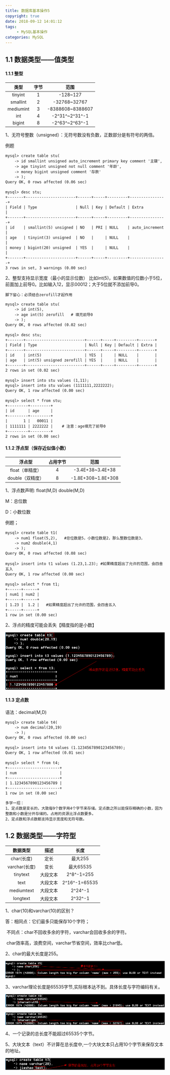 ```yaml
---
title: 数据库基本操作5
copyright: true
date: 2018-09-12 14:01:12
tags:
     - MySQL基本操作
categories: MySQL
---
```


## 1.1 数据类型——值类型

#### 1.1.1   整型

|   类型    | 字节 |       范围       |
| :-------: | :--: | :--------------: |
|  tinyint  |  1   |     -128~127     |
| smallint  |  2   |   -32768~32767   |
| mediumint |  3   | -8388608~8388607 |
|    int    |  4   |  -2^31^~2^31^-1  |
|  bigint   |  8   |  -2^63^~2^63^-1  |

1、无符号整数（unsigned）：无符号数没有负数，正数部分是有符号的两倍。

 例题

```mysql
mysql> create table stu(
    -> id smallint unsigned auto_increment primary key comment '主键',
    -> age tinyint unsigned not null comment '年龄',
    -> money bigint unsigned comment '存款'
    -> );
Query OK, 0 rows affected (0.06 sec)

mysql> desc stu;
+-------+----------------------+------+-----+---------+----------------+
| Field | Type                 | Null | Key | Default | Extra          |
+-------+----------------------+------+-----+---------+----------------+
| id    | smallint(5) unsigned | NO   | PRI | NULL    | auto_increment |
| age   | tinyint(3) unsigned  | NO   |     | NULL    |                |
| money | bigint(20) unsigned  | YES  |     | NULL    |                |
+-------+----------------------+------+-----+---------+----------------+
3 rows in set, 3 warnings (0.00 sec)
```

2、整型支持显示宽度（最小的显示位数）  比如int(5)，如果数值的位数小于5位，前面加上前导0。比如输入12，显示00012；大于5位就不添加前导0。

```
脚下留心：必须结合zerofill才起作用
```

```mysql
mysql> create table stu(
    -> id int(5),
    -> age int(5) zerofill   # 填充前导0
    -> );
Query OK, 0 rows affected (0.02 sec)

mysql> desc stu;
+-------+--------------------------+------+-----+---------+-------+
| Field | Type                     | Null | Key | Default | Extra |
+-------+--------------------------+------+-----+---------+-------+
| id    | int(5)                   | YES  |     | NULL    |       |
| age   | int(5) unsigned zerofill | YES  |     | NULL    |       |
+-------+--------------------------+------+-----+---------+-------+
2 rows in set (0.02 sec)

mysql> insert into stu values (1,11);
mysql> insert into stu values (1111111,2222222);
Query OK, 1 row affected (0.00 sec)

mysql> select * from stu;
+---------+---------+
| id      | age     |
+---------+---------+
|       1 |   00011 |
| 1111111 | 2222222 |    # 注意：age填充了前导0
+---------+---------+
2 rows in set (0.00 sec)
```

#### 1.1.2   浮点型（保存近似值小数）

|      浮点型      | 占用字节 |        范围        |
| :--------------: | :------: | :----------------: |
| float（单精度）  |    4     |  -3.4E+38~3.4E+38  |
| double（双精度） |    8     | -1.8E+308~1.8E+308 |

 1、浮点数声明:  float(M,D)   double(M,D)

M：总位数

D：小数位数

 例题；

```mysql
mysql> create table t1(
    -> num1 float(5,2),   #总位数是5，小数位数是2，那么整数位数是3，
    -> num2 double(4,1)
    -> );
Query OK, 0 rows affected (0.08 sec)

mysql> insert into t1 values (1.23,1.23); #如果精度超出了允许的范围，会四舍五入
Query OK, 1 row affected (0.00 sec)

mysql> select * from t1;
+------+------+
| num1 | num2 |
+------+------+
| 1.23 |  1.2 |   #如果精度超出了允许的范围，会四舍五入
+------+------+
1 row in set (0.00 sec)
```

2、浮点的精度可能会丢失【精度指的是小数】

![](数据库基本操作5/1.png)

#### 1.1.3   定点数

语法：decimal(M,D)

```
mysql> create table t4(
    -> num decimal(20,19)
    -> );
Query OK, 0 rows affected (0.00 sec)

mysql> insert into t4 values (1.1234567890123456789);
Query OK, 1 row affected (0.01 sec)

mysql> select * from t4;
+-----------------------+
| num                   |
+-----------------------+
| 1.1234567890123456789 |
+-----------------------+
1 row in set (0.00 sec)
```

```
多学一招：
1、定点数是变长的，大致每9个数字用4个字节来存储。定点数之所以能保存精确的小数，因为整数和小数是分开存储的。占用的资源比浮点数要多。
2、定点数和浮点数都支持显示宽度和无符号数。
```

## 1.2 数据类型——字符型

|   数据类型    |   描述   |     长度      |
| :-----------: | :------: | :-----------: |
|  char(长度)   |   定长   |    最大255    |
| varchar(长度) |   变长   |   最大65535   |
|   tinytext    | 大段文本 |  2^8^-1=255   |
|     text      | 大段文本 | 2^16^-1=65535 |
|  mediumtext   | 大段文本 |    2^24^-1    |
|   longtext    | 大段文本 |    2^32^-1    |

1、char(10)和varchar(10)的区别？

答：相同点：它们最多只能保存10个字符；

​        不同点：char不回收多余的字符，varchar会回收多余的字符。

​                        char效率高，浪费空间，varchar节省空间，效率比char低。

2、char的最大长度是255。  

![](数据库基本操作5/2.png)

3、varchar理论长度是65535字节,实际根本达不到。具体长度与字符编码有关。 

![](数据库基本操作5/3.png)

![](数据库基本操作5/4.png)

4、一个记录的总长度不能超过65535个字节。

 5、大块文本（text）不计算在总长度中,一个大块文本只占用10个字节来保存文本的地址。 

![](数据库基本操作5/5.png)

